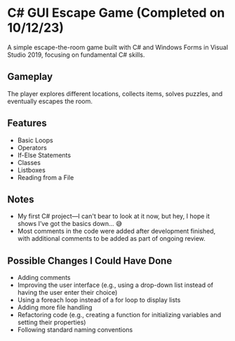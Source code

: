 # C# GUI Escape Game (Completed on 10/12/23)

A simple escape-the-room game built with C# and Windows Forms in Visual Studio 2019, focusing on fundamental C# skills.

## Gameplay
The player explores different locations, collects items, solves puzzles, and eventually escapes the room.

## Features
- Basic Loops
- Operators
- If-Else Statements
- Classes
- Listboxes
- Reading from a File

## Notes
- My first C# project—I can't bear to look at it now, but hey, I hope it shows I’ve got the basics down... 😅
- Most comments in the code were added after development finished, with additional comments to be added as part of ongoing review.

## Possible Changes I Could Have Done
- Adding comments
- Improving the user interface (e.g., using a drop-down list instead of having the user enter their choice)
- Using a foreach loop instead of a for loop to display lists
- Adding more file handling
- Refactoring code (e.g., creating a function for initializing variables and setting their properties)
- Following standard naming conventions
